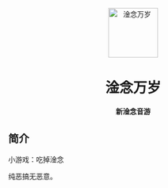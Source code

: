<p align="center">
  <a href="https://xiaohuang257.github.io/RapeSenpai/index.html"><img src="https://github.com/Xiaohuang257/RapeSenpai/blob/main/static/image/ClickBefore.png?raw=true" width="100" height="100" alt="淦念万岁"></a>
</p>
<div align="center">

# 淦念万岁
**新淦念音游**
</div>

## 简介
小游戏：吃掉淦念

纯恶搞无恶意。
